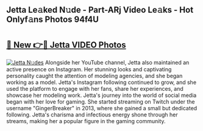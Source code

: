 ## Jetta Le𝚊ked N𝚞de - Part-ARj Video Le𝚊ks - Hot Onlyf𝚊ns Photos 94f4U

# <h2><a href="http://ac36321.deff.icu/?id=Jetta">🔗 New 👉🔴 Jetta VIDEO Photos</a></h2>

[![Jetta N𝚞des](https://i.imgur.com/rIISA9y.gif)](http://ac36321.deff.icu/?id=Jetta)
Alongside her YouTube channel, Jetta also maintained an active presence on Instagram. Her stunning looks and captivating personality caught the attention of modeling agencies, and she began working as a model. Jetta's Instagram following continued to grow, and she used the platform to engage with her fans, share her experiences, and showcase her modeling work. Jetta's journey into the world of social media began with her love for gaming. She started streaming on Twitch under the username "GingerBreaker" in 2013, where she gained a small but dedicated following. Jetta's charisma and infectious energy shone through her streams, making her a popular figure in the gaming community.
